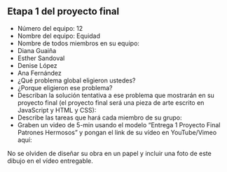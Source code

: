 ## Etapa 1 del proyecto final

- Número del equipo: 12
- Nombre del equipo: Equidad
- Nombre de todos miembros en su equipo:
-  Diana Guaiña
-  Esther Sandoval
-  Denise López
-  Ana Fernández
- ¿Qué problema global eligieron ustedes?
- ¿Porque eligieron ese problema?
- Describan la solución tentativa a ese problema que mostrarán en su proyecto final (el proyecto final será una pieza de arte escrito en JavaScript y HTML y CSS):
- Describe las tareas que hará cada miembro de su grupo:
- Graben un video de 5-min usando el modelo “Entrega 1 Proyecto Final Patrones Hermosos” y pongan el link de su vídeo en YouTube/Vimeo aquí:

No se olviden de diseñar su obra en un papel y incluir una foto de este dibujo en el vídeo entregable.
